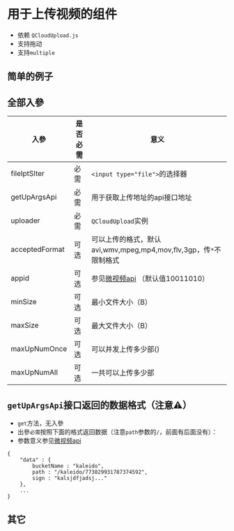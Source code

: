 # 用于上传视频的组件
* 依赖 `QCloudUpload.js`
* 支持拖动
* 支持`multiple`

## 简单的例子


## 全部入參
|入參|是否必需|意义|
|---|---|---|
|fileIptSlter  |必需|`<input type="file">`的选择器|
|getUpArgsApi  |必需|用于获取上传地址的api接口地址|
|uploader      |必需|`QCloudUpload`实例|
|acceptedFormat|可选|可以上传的格式，默认avi,wmv,mpeg,mp4,mov,flv,3gp，传`*`不限制格式|
|appid         |可选|参见[微视频api][api] （默认值10011010）|
|minSize       |可选|最小文件大小（B）|
|maxSize       |可选|最大文件大小（B）|
|maxUpNumOnce  |可选|可以并发上传多少部()|
|maxUpNumAll   |可选|一共可以上传多少部|


## `getUpArgsApi`接口返回的数据格式（注意⚠️）
* `get`方法，无入參
* 出參`必需`按照下面的格式返回数据（注意`path`参数的`/`，前面有后面没有）：
* 参数意义参见[微视频api][api]

```
{
    "data" : {
        bucketName : "kaleido",
        path : "/kaleido/773829931787374592",
        sign : "kalsjdfjadsj..."
    },
    ...
}
```

## 其它

[api]: https://www.qcloud.com/doc/product/314/3498#3.3-.E5.88.9B.E5.BB.BA.E8.A7.86.E9.A2.91.3A(.E5.88.86.E7.89.87.E4.B8.8A.E4.BC.A0.2C-.E7.AC.AC.E4.B8.80.E7.89.87) "微视频API文档"